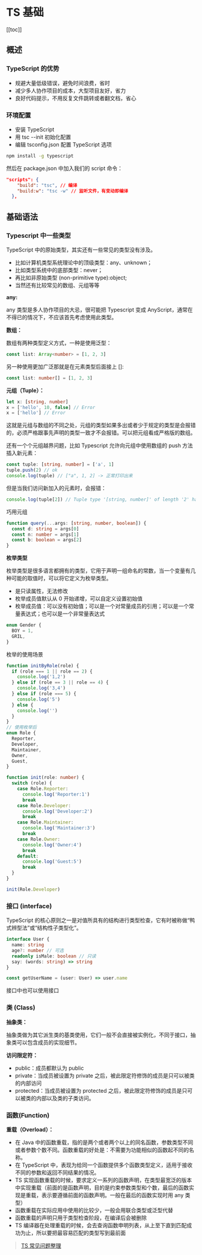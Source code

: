 # TS 基础

[[toc]]

## 概述

### TypeScript 的优势

- 规避大量低级错误，避免时间浪费，省时
- 减少多人协作项目的成本，大型项目友好，省力
- 良好代码提示，不用反复文件跳转或者翻文档，省心

### 环境配置

- 安装 TypeScript
- 用 tsc --init 初始化配置
- 编辑 tsconfig.json 配置 TypeScript 选项

```sh
npm install -g typescript
```

然后在 package.json 中加入我们的 script 命令：

```json
"scripts": {
    "build": "tsc", // 编译
    "build:w": "tsc -w" // 监听文件，有变动即编译
  },
```

## 基础语法

### Typescript 中一些类型

TypeScript 中的原始类型，其实还有一些常见的类型没有涉及。

- 比如计算机类型系统理论中的顶级类型：any、unknown；
- 比如类型系统中的底部类型：never；
- 再比如非原始类型 (non-primitive type):object;
- 当然还有比较常见的数组、元组等等

**any:**

any 类型是多人协作项目的大忌，很可能把 Typescript 变成 AnyScript，通常在不得已的情况下，不应该首先考虑使用此类型。

**数组：**

数组有两种类型定义方式，一种是使用泛型：

```ts
const list: Array<number> = [1, 2, 3]
```

另一种使用更加广泛那就是在元素类型后面接上 []:

```ts
const list: number[] = [1, 2, 3]
```

**元组（Tuple）：**

```ts
let x: [string, number]
x = ['hello', 10, false] // Error
x = ['hello'] // Error
```

这就是元组与数组的不同之处，元组的类型如果多出或者少于规定的类型是会报错的，必须严格跟事先声明的类型一致才不会报错。可以把元组看成严格版的数组。

还有一个个元组越界问题，比如 Typescript 允许向元组中使用数组的 push 方法插入新元素：

```ts
const tuple: [string, number] = ['a', 1]
tuple.push(2) // ok
console.log(tuple) // ["a", 1, 2] -> 正常打印出来
```

但是当我们访问新加入的元素时，会报错：

```ts
console.log(tuple[2]) // Tuple type '[string, number]' of length '2' has no element at index '2'
```

巧用元组

```ts
function query(...args: [string, number, boolean]) {
  const d: string = args[0]
  const n: number = args[1]
  const b: boolean = args[2]
}
```

**枚举类型**

枚举类型是很多语言都拥有的类型，它用于声明一组命名的常数，当一个变量有几种可能的取值时，可以将它定义为枚举类型。

- 是只读属性，无法修改
- 枚举成员值默认从 0 开始递增，可以自定义设置初始值
- 枚举成员值：可以没有初始值；可以是一个对常量成员的引用；可以是一个常量表达式；也可以是一个非常量表达式

```ts
enum Gender {
  BOY = 1,
  GRIL,
}
```

枚举的使用场景

```ts
function initByRole(role) {
  if (role === 1 || role == 2) {
    console.log('1,2')
  } else if (role == 3 || role == 4) {
    console.log('3,4')
  } else if (role === 5) {
    console.log('5')
  } else {
    console.log('')
  }
}
// 使用枚举后
enum Role {
  Reporter,
  Developer,
  Maintainer,
  Owner,
  Guest,
}

function init(role: number) {
  switch (role) {
    case Role.Reporter:
      console.log('Reporter:1')
      break
    case Role.Developer:
      console.log('Developer:2')
      break
    case Role.Maintainer:
      console.log('Maintainer:3')
      break
    case Role.Owner:
      console.log('Owner:4')
      break
    default:
      console.log('Guest:5')
      break
  }
}

init(Role.Developer)
```

### 接口 (interface)

TypeScript 的核心原则之一是对值所具有的结构进行类型检查，它有时被称做“鸭式辨型法”或“结构性子类型化”。

```ts
interface User {
  name: string
  age?: number // 可选
  readonly isMale: boolean // 只读
  say: (words: string) => string
}

const getUserName = (user: User) => user.name
```

接口中也可以使用接口

### 类 (Class)

**抽象类：**

抽象类做为其它派生类的基类使用，它们一般不会直接被实例化，不同于接口，抽象类可以包含成员的实现细节。

**访问限定符：**

- public：成员都默认为 public
- private：当成员被设置为 private 之后，被此限定符修饰的成员是只可以被类的内部访问
- protected：当成员被设置为 protected 之后，被此限定符修饰的成员是只可以被类的内部以及类的子类访问。

### 函数(Function)

**重载（Overload）：**

- 在 Java 中的函数重载，指的是两个或者两个以上的同名函数，参数类型不同或者参数个数不同。函数重载的好处是：不需要为功能相似的函数起不同的名称。
- 在 TypeScript 中，表现为给同一个函数提供多个函数类型定义，适用于接收不同的参数和返回不同结果的情况。
- TS 实现函数重载的时候，要求定义一系列的函数声明，在类型最宽泛的版本中实现重载（前面的是函数声明，目的是约束参数类型和个数，最后的函数实现是重载，表示要遵循前面的函数声明。一般在最后的函数实现时用 any 类型）
- 函数重载在实际应用中使用的比较少，一般会用联合类型或泛型代替
- 函数重载的声明只用于类型检查阶段，在编译后会被删除
- TS 编译器在处理重载的时候，会去查询函数申明列表，从上至下直到匹配成功为止，所以要把最容易匹配的类型写到最前面

> [TS 常见问题整理](https://juejin.im/post/5e33fcd06fb9a02fc767c427)
